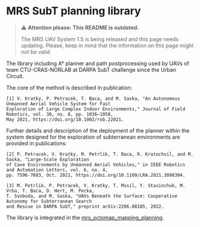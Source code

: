 # MRS SubT planning library

> :warning: **Attention please: This README is outdated.**
>
> The MRS UAV System 1.5 is being released and this page needs updating. Please, keep in mind that the information on this page might not be valid.

The library including A* planner and path postprocessing used by UAVs of team CTU-CRAS-NORLAB at DARPA SubT challenge since the Urban Circuit.

The core of the method is described in publication:
```
[1] V. Kratky, P. Petracek, T. Baca, and M. Saska, "An Autonomous Unmanned Aerial Vehicle System for Fast
Exploration of Large Complex Indoor Environments," Journal of Field Robotics, vol. 38, no. 8, pp. 1036–1058,
May 2021, https://doi.org/10.1002/rob.22021.
```

Further details and description of the deployment of the planner within the system designed for the exploration of subterranean environments are provided in publications:
```
[2] P. Petracek, V. Kratky, M. Petrlik, T. Baca, R. Kratochvil, and M. Saska, "Large-Scale Exploration
of Cave Environments by Unmanned Aerial Vehicles," in IEEE Robotics and Automation Letters, vol. 6, no. 4,
pp. 7596-7603, Oct. 2021, https://doi.org/10.1109/LRA.2021.3098304.

[3] M. Petrlik, P. Petracek, V. Kratky, T. Musil, Y. Stasinchuk, M. Vrba, T. Baca, D. Hert, M. Pecka,
T. Svoboda, and M. Saska, "UAVs Beneath the Surface: Cooperative Autonomy for Subterranean Search
and Rescue in DARPA SubT," preprint arXiv:2206.08185, 2022.
```

The library is integrated in the [mrs_octomap_mapping_planning](https://github.com/ctu-mrs/mrs_octomap_mapping_planning).
